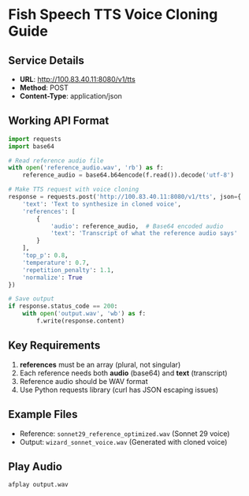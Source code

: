 # Fish Speech TTS Voice Cloning Guide

## Service Details
- **URL**: http://100.83.40.11:8080/v1/tts
- **Method**: POST
- **Content-Type**: application/json

## Working API Format
```python
import requests
import base64

# Read reference audio file
with open('reference_audio.wav', 'rb') as f:
    reference_audio = base64.b64encode(f.read()).decode('utf-8')

# Make TTS request with voice cloning
response = requests.post('http://100.83.40.11:8080/v1/tts', json={
    'text': 'Text to synthesize in cloned voice',
    'references': [
        {
            'audio': reference_audio,  # Base64 encoded audio
            'text': 'Transcript of what the reference audio says'
        }
    ],
    'top_p': 0.8,
    'temperature': 0.7,
    'repetition_penalty': 1.1,
    'normalize': True
})

# Save output
if response.status_code == 200:
    with open('output.wav', 'wb') as f:
        f.write(response.content)
```

## Key Requirements
1. **references** must be an array (plural, not singular)
2. Each reference needs both **audio** (base64) and **text** (transcript)
3. Reference audio should be WAV format
4. Use Python requests library (curl has JSON escaping issues)

## Example Files
- Reference: `sonnet29_reference_optimized.wav` (Sonnet 29 voice)
- Output: `wizard_sonnet_voice.wav` (Generated with cloned voice)

## Play Audio
```bash
afplay output.wav
```